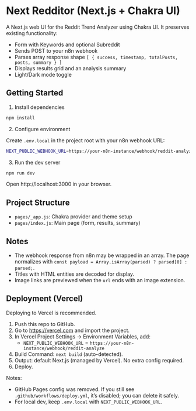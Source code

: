 # Next Redditor (Next.js + Chakra UI)

A Next.js web UI for the Reddit Trend Analyzer using Chakra UI. It preserves existing functionality:

- Form with Keywords and optional Subreddit
- Sends POST to your n8n webhook
- Parses array response shape `[ { success, timestamp, totalPosts, posts, summary } ]`
- Displays results grid and an analysis summary
- Light/Dark mode toggle

## Getting Started

1. Install dependencies

```bash
npm install
```

2. Configure environment

Create `.env.local` in the project root with your n8n webhook URL:

```bash
NEXT_PUBLIC_WEBHOOK_URL=https://your-n8n-instance/webhook/reddit-analyze
```

3. Run the dev server

```bash
npm run dev
```

Open http://localhost:3000 in your browser.

## Project Structure

- `pages/_app.js`: Chakra provider and theme setup
- `pages/index.js`: Main page (form, results, summary)

## Notes

- The webhook response from n8n may be wrapped in an array. The page normalizes with `const payload = Array.isArray(parsed) ? parsed[0] : parsed;`.
- Titles with HTML entities are decoded for display.
- Image links are previewed when the `url` ends with an image extension.

## Deployment (Vercel)

Deploying to Vercel is recommended.

1. Push this repo to GitHub.
2. Go to https://vercel.com and import the project.
3. In Vercel Project Settings → Environment Variables, add:
   - `NEXT_PUBLIC_WEBHOOK_URL` = `https://your-n8n-instance/webhook/reddit-analyze`
4. Build Command: `next build` (auto-detected).
5. Output: default Next.js (managed by Vercel). No extra config required.
6. Deploy.

Notes:
- GitHub Pages config was removed. If you still see `.github/workflows/deploy.yml`, it’s disabled; you can delete it safely.
- For local dev, keep `.env.local` with `NEXT_PUBLIC_WEBHOOK_URL`.
